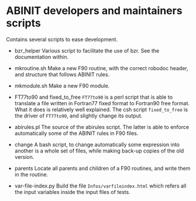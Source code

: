 ABINIT developers and maintainers scripts
=========================================

Contains several scripts to ease development.


- bzr_helper
    Various script to facilitate the use of bzr.
    See the documentation within.

- mkroutine.sh
    Make a new F90 routine, with the correct robodoc header,
    and  structure that follows ABINIT rules.

- mkmodule.sh
    Make a new F90 module.


- FT77to90 and fixed_to_free
    `FT77to90` is a perl script that is able to translate a file written
    in Fortran77 fixed format to Fortran90 free format. What it does
    is relatively well explained. The csh script `fixed_to_free`
    is the driver of `FT77to90`, and slightly change its output.

- abirules.pl
    The source of the abirules script. The latter is able to enforce 
    automatically some of the ABINIT rules in F90 files.
 
- change
    A bash script, to change automatically some expression into another
    is a whole set of files, while making back-up copies of the old version.

- parents
    Locate all parents and children of a F90 routines, and write
    them in the routine.

- var-file-index.py
    Build the file `Infos/varfileindex.html` which refers all the
    input variables inside the input files of tests.